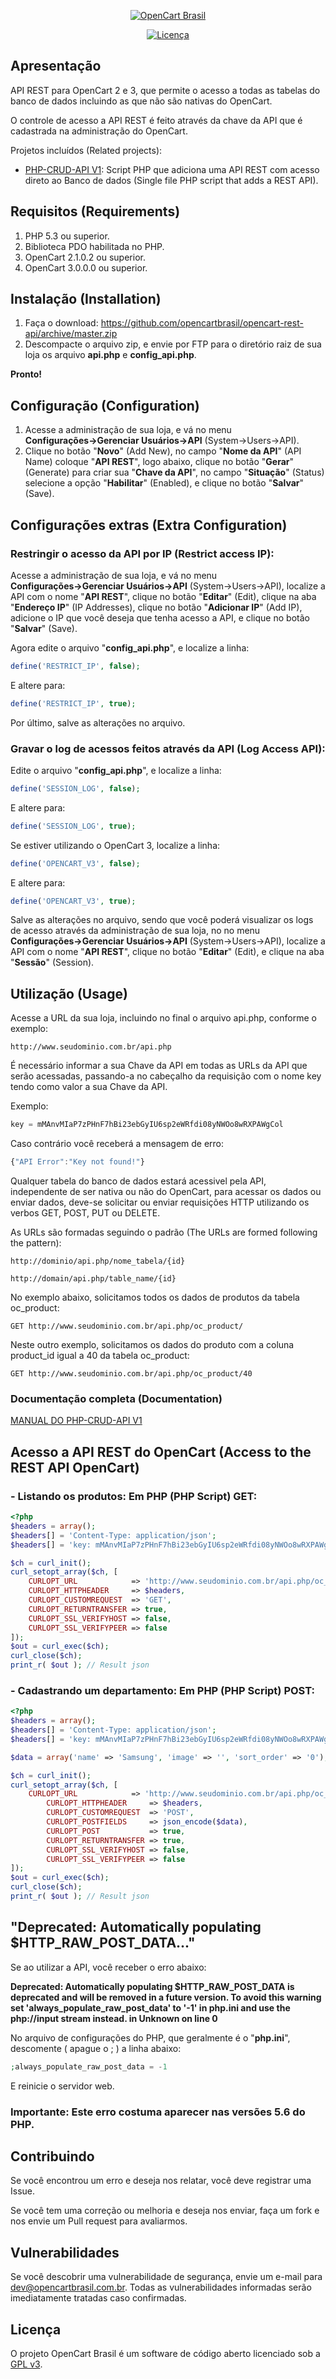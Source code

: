 <p align="center"><a href="https://www.opencartbrasil.com.br/"><img src="https://forum.opencartbrasil.com.br/ext/sitesplat/flatbootsminicms/images/logo/logo-colorida.png" alt="OpenCart Brasil"></a>
</p>

<p align="center">
<a href="./LICENSE"><img src="https://img.shields.io/github/license/opencartbrasil/opencart-rest-api.svg" alt="Licença"></a>
</p>

## Apresentação

API REST para OpenCart 2 e 3, que permite o acesso a todas as tabelas do banco de dados incluindo as que não são nativas do OpenCart.

O controle de acesso a API REST é feito através da chave da API que é cadastrada na administração do OpenCart.

Projetos incluídos (Related projects):

  - [PHP-CRUD-API V1](https://github.com/mevdschee/php-crud-api/tree/v1): Script PHP que adiciona uma API REST com acesso direto ao Banco de dados (Single file PHP script that adds a REST API).

## Requisitos (Requirements)

 1. PHP 5.3 ou superior.
 2. Biblioteca PDO habilitada no PHP.
 3. OpenCart 2.1.0.2 ou superior.
 3. OpenCart 3.0.0.0 ou superior.

## Instalação (Installation)

 1. Faça o download: https://github.com/opencartbrasil/opencart-rest-api/archive/master.zip
 2. Descompacte o arquivo zip, e envie por FTP para o diretório raiz de sua loja os arquivo **api.php** e **config_api.php**.

**Pronto!**
 
## Configuração (Configuration)

 1. Acesse a administração de sua loja, e vá no menu **Configurações→Gerenciar Usuários→API** (System→Users→API).
 2. Clique no botão "**Novo**" (Add New), no campo "**Nome da API**" (API Name) coloque "**API REST**", logo abaixo, clique no botão "**Gerar**" (Generate) para criar sua "**Chave da API**", no campo "**Situação**" (Status) selecione a opção "**Habilitar**" (Enabled), e clique no botão "**Salvar**" (Save).
 
## Configurações extras (Extra Configuration)

### Restringir o acesso da API por IP (Restrict access IP):

Acesse a administração de sua loja, e vá no menu **Configurações→Gerenciar Usuários→API** (System→Users→API), localize a API com o nome "**API REST**", clique no botão "**Editar**" (Edit), clique na aba "**Endereço IP**" (IP Addresses), clique no botão "**Adicionar IP**" (Add IP), adicione o IP que você deseja que tenha acesso a API, e clique no botão "**Salvar**" (Save).
 
Agora edite o arquivo "**config_api.php**", e localize a linha:

```php
define('RESTRICT_IP', false);
```

E altere para:

```php
define('RESTRICT_IP', true);
```

Por último, salve as alterações no arquivo.

### Gravar o log de acessos feitos através da API (Log Access API):

Edite o arquivo "**config_api.php**", e localize a linha:

```php
define('SESSION_LOG', false);
```

E altere para:

```php
define('SESSION_LOG', true);
```

Se estiver utilizando o OpenCart 3, localize a linha:

```php
define('OPENCART_V3', false);
```

E altere para:

```php
define('OPENCART_V3', true);
```

Salve as alterações no arquivo, sendo que você poderá visualizar os logs de acesso através da administração de sua loja, no no menu **Configurações→Gerenciar Usuários→API** (System→Users→API), localize a API com o nome "**API REST**", clique no botão "**Editar**" (Edit), e clique na aba "**Sessão**" (Session).

## Utilização (Usage)

Acesse a URL da sua loja, incluindo no final o arquivo api.php, conforme o exemplo:

```http
http://www.seudominio.com.br/api.php
```

É necessário informar a sua Chave da API em todas as URLs da API que serão acessadas, passando-a no cabeçalho da requisição com o nome key tendo como valor a sua Chave da API.

Exemplo:

```js
key = mMAnvMIaP7zPHnF7hBi23ebGyIU6sp2eWRfdi08yNWOo8wRXPAWgCol
```

Caso contrário você receberá a mensagem de erro:

```js
{"API Error":"Key not found!"}
```

Qualquer tabela do banco de dados estará acessivel pela API, independente de ser nativa ou não do OpenCart, para acessar os dados ou enviar dados, deve-se solicitar ou enviar requisições HTTP utilizando os verbos GET, POST, PUT ou DELETE.

As URLs são formadas seguindo o padrão (The URLs are formed following the pattern):

```http
http://dominio/api.php/nome_tabela/{id} 
```

```http
http://domain/api.php/table_name/{id}
```

No exemplo abaixo, solicitamos todos os dados de produtos da tabela oc_product:

```http
GET http://www.seudominio.com.br/api.php/oc_product/
```

Neste outro exemplo, solicitamos os dados do produto com a coluna product_id igual a 40 da tabela oc_product:

```http
GET http://www.seudominio.com.br/api.php/oc_product/40
```

### Documentação completa (Documentation)

[MANUAL DO PHP-CRUD-API V1](https://github.com/mevdschee/php-crud-api/blob/v1/README.md)

## Acesso a API REST do OpenCart (Access to the REST API OpenCart)

### - Listando os produtos: Em PHP (PHP Script) GET:

```php
<?php
$headers = array();
$headers[] = 'Content-Type: application/json';
$headers[] = 'key: mMAnvMIaP7zPHnF7hBi23ebGyIU6sp2eWRfdi08yNWOo8wRXPAWgCol'; // // Replace key value for API key OpenCart (Only numbers and letters)

$ch = curl_init();
curl_setopt_array($ch, [
	CURLOPT_URL            => 'http://www.seudominio.com.br/api.php/oc_product/', // Replace domain and table name
	CURLOPT_HTTPHEADER     => $headers,
	CURLOPT_CUSTOMREQUEST  => 'GET',
	CURLOPT_RETURNTRANSFER => true,
	CURLOPT_SSL_VERIFYHOST => false,
	CURLOPT_SSL_VERIFYPEER => false
]);
$out = curl_exec($ch);
curl_close($ch);
print_r( $out ); // Result json
```

### - Cadastrando um departamento: Em PHP (PHP Script) POST:

```php
<?php
$headers = array();
$headers[] = 'Content-Type: application/json';
$headers[] = 'key: mMAnvMIaP7zPHnF7hBi23ebGyIU6sp2eWRfdi08yNWOo8wRXPAWgCol'; // // Replace key value for API key OpenCart (Only numbers and letters)

$data = array('name' => 'Samsung', 'image' => '', 'sort_order' => '0');

$ch = curl_init();
curl_setopt_array($ch, [
	CURLOPT_URL            => 'http://www.seudominio.com.br/api.php/oc_manufacturer/', // Replace domain and table name
        CURLOPT_HTTPHEADER     => $headers,
        CURLOPT_CUSTOMREQUEST  => 'POST',
        CURLOPT_POSTFIELDS     => json_encode($data),
        CURLOPT_POST           => true,
        CURLOPT_RETURNTRANSFER => true,
        CURLOPT_SSL_VERIFYHOST => false,
        CURLOPT_SSL_VERIFYPEER => false
]);
$out = curl_exec($ch);
curl_close($ch);
print_r( $out ); // Result json
```

## "Deprecated: Automatically populating $HTTP_RAW_POST_DATA..."

Se ao utilizar a API, você receber o erro abaixo:

**Deprecated: Automatically populating $HTTP_RAW_POST_DATA is deprecated and will be removed in a future version. To avoid this warning set 'always_populate_raw_post_data' to '-1' in php.ini and use the php://input stream instead. in Unknown on line 0**

No arquivo de configurações do PHP, que geralmente é o "**php.ini**", descomente ( apague o ; ) a linha abaixo:
```php
;always_populate_raw_post_data = -1
```

E reinicie o servidor web. 

### Importante: Este erro costuma aparecer nas versões 5.6 do PHP.

## Contribuindo

Se você encontrou um erro e deseja nos relatar, você deve registrar uma Issue.

Se você tem uma correção ou melhoria e deseja nos enviar, faça um fork e nos envie um Pull request para avaliarmos.

## Vulnerabilidades

Se você descobrir uma vulnerabilidade de segurança, envie um e-mail para [dev@opencartbrasil.com.br](mailto:dev@opencartbrasil.com.br). Todas as vulnerabilidades informadas serão imediatamente tratadas caso confirmadas.

## Licença

O projeto OpenCart Brasil é um software de código aberto licenciado sob a [GPL v3](./LICENSE).
